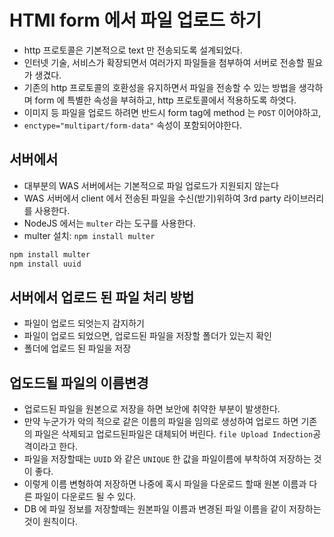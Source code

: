 # HTMl form 에서 파일 업로드 하기

- http 프로토콜은 기본적으로 text 만 전송되도록 설계되었다.
- 인터넷 기술, 서비스가 확장되면서 여러가지 파일들을 첨부하여 서버로 전송할 필요가 생겼다.
- 기존의 http 프로토콜의 호환성을 유지하면서 파일을 전송할 수 있는 방법을 생각하며 form 에 특별한 속성을 부혀하고, http 프로토콜에서 적용하도록 하엿다.
- 이미지 등 파일을 업로드 하려면 반드시 form tag에 method 는 `POST` 이어야하고,
- `enctype="multipart/form-data"` 속성이 포함되어야한다.

## 서버에서

- 대부분의 WAS 서버에서는 기본적으로 파일 업로드가 지원되지 않는다
- WAS 서버에서 client 에서 전송된 파일을 수신(받기)위하여 3rd party 라이브러리를 사용한다.
- NodeJS 에서는 `multer` 라는 도구를 사용한다.
- multer 설치: `npm install multer`

```bash
npm install multer
npm install uuid
```

## 서버에서 업로드 된 파일 처리 방법

- 파일이 업로드 되엇는지 감지하기
- 파일이 업로드 되었으면, 업로드된 파일을 저장할 폴더가 있는지 확인
- 폴더에 업로드 된 파일을 저장

## 업도드될 파일의 이름변경

- 업로드된 파일을 원본으로 저장을 하면 보안에 취약한 부분이 발생한다.
- 만약 누군가가 악의 적으로 같은 이름의 파일을 임의로 생성하여 업로드 하면 기존의 파일은 삭제되고 업로드된파일은 대체되어 버린다. `file Upload Indection`공격이라고 한다.
- 파일을 저장할때는 `UUID` 와 같은 `UNIQUE` 한 값을 파일이름에 부착하여 저장하는 것이 좋다.
- 이렇게 이름 변형하여 저장하면 나중에 혹시 파일을 다운로드 할때 원본 이름과 다른 파일이 다운로드 될 수 있다.
- DB 에 파일 정보를 저장할떼는 원본파일 이름과 변경된 파일 이름을 같이 저장하는 것이 원칙이다.
